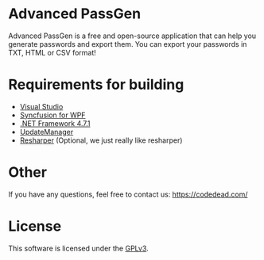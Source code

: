 # Advanced PassGen
Advanced PassGen is a free and open-source application that can help you generate passwords and export them.
You can export your passwords in TXT, HTML or CSV format!

# Requirements for building
* [Visual Studio](https://visualstudio.com)
* [Syncfusion for WPF](https://syncfusion.com/)
* [.NET Framework 4.7.1](https://www.microsoft.com/en-us/download/details.aspx?id=56116)
* [UpdateManager](https://github.com/CodeDead/UpdateManager)
* [Resharper](https://jetbrains.com/resharper) (Optional, we just really like resharper)

# Other
If you have any questions, feel free to contact us:
https://codedead.com/

# License
This software is licensed under the [GPLv3](https://codedead.com/Software/Advanced%20PassGen/gpl.pdf).
